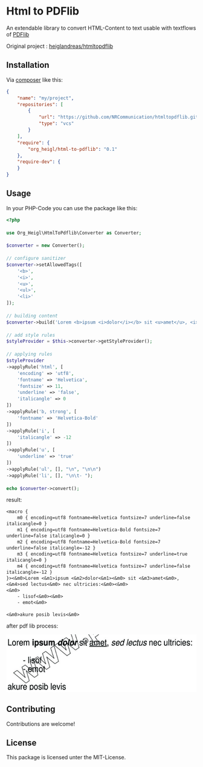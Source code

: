 # Html to PDFlib

An extendable library to convert HTML-Content to text 
usable with textflows of [PDFlib](http://pdflib.com)

Original project : [heiglandreas/htmltopdflib](https://github.com/heiglandreas/htmltopdflib)

## Installation

Via [composer](https://getcomposer.org) like this:

```json
{
    "name": "my/project",
    "repositories": [
        {
            "url": "https://github.com/NRCommunication/htmltopdflib.git",
            "type": "vcs"
        }
    ],
    "require": {
        "org_heigl/html-to-pdflib": "0.1"
    },
    "require-dev": {
    }
}
```

## Usage

In your PHP-Code you can use the package like this:

```php
<?php

use Org_Heigl\HtmlToPdflib\Converter as Converter;

$converter = new Converter();

// configure sanitizer
$converter->setAllowedTags([
    '<b>',
    '<i>',
    '<u>',
    '<ul>',
    '<li>'
]);

// building content
$converter->build('Lorem <b>ipsum <i>dolor</i></b> sit <u>amet</u>, <i>sed lectus</i> nec ultricies:<ul><li>lisof</li><li>emot</li></ul>akure posib levis');

// add style rules
$styleProvider = $this->converter->getStyleProvider();

// applying rules
$styleProvider
->applyRule('html', [
    'encoding' => 'utf8',
    'fontname' => 'Helvetica',
    'fontsize' => 11,
    'underline' => 'false',
    'italicangle' => 0
])
->applyRule('b, strong', [
    'fontname' => 'Helvetica-Bold'
])
->applyRule('i', [
    'italicangle' => -12
])
->applyRule('u', [
    'underline' => 'true'
])
->applyRule('ul', [], "\n", "\n\n")
->applyRule('li', [], "\n\t- ");

echo $converter->convert();
```

result: 

```
<macro { 
    m0 { encoding=utf8 fontname=Helvetica fontsize=7 underline=false italicangle=0 } 
    m1 { encoding=utf8 fontname=Helvetica-Bold fontsize=7 underline=false italicangle=0 } 
    m2 { encoding=utf8 fontname=Helvetica-Bold fontsize=7 underline=false italicangle=-12 } 
    m3 { encoding=utf8 fontname=Helvetica fontsize=7 underline=true italicangle=0 } 
    m4 { encoding=utf8 fontname=Helvetica fontsize=7 underline=false italicangle=-12 } 
}><&m0>Lorem <&m1>ipsum <&m2>dolor<&m1><&m0> sit <&m3>amet<&m0>, <&m4>sed lectus<&m0> nec ultricies:<&m0><&m0>
<&m0>
    - lisof<&m0><&m0>
    - emot<&m0>

<&m0>akure posib levis<&m0>
```

after pdf lib process:

![alt text](resource/readme/result.png)

## Contributing

Contributions are welcome!

## License

This package is licensed unter the MIT-License.
